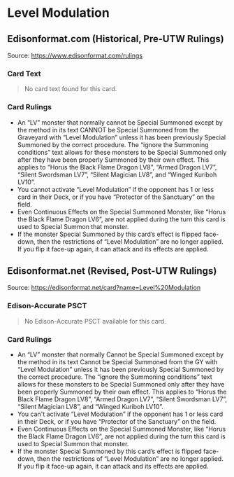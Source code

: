 # Level Modulation

## Edisonformat.com (Historical, Pre-UTW Rulings)

Source: https://www.edisonformat.com/rulings

### Card Text

> No card text found for this card.

### Card Rulings

*   An “LV” monster that normally cannot be Special Summoned except by the method in its text CANNOT be Special Summoned from the Graveyard with “Level Modulation” unless it has been previously Special Summoned by the correct procedure. The “ignore the Summoning conditions” text allows for these monsters to be Special Summoned only after they have been properly Summoned by their own effect. This applies to “Horus the Black Flame Dragon LV8”, “Armed Dragon LV7”, “Silent Swordsman LV7”, “Silent Magician LV8”, and “Winged Kuriboh LV10”.
*   You cannot activate “Level Modulation” if the opponent has 1 or less card in their Deck, or if you have “Protector of the Sanctuary” on the field.
*   Even Continuous Effects on the Special Summoned Monster, like “Horus the Black Flame Dragon LV6”, are not applied during the turn this card is used to Special Summon that monster.
*   If the monster Special Summoned by this card’s effect is flipped face-down, then the restrictions of “Level Modulation” are no longer applied. If you flip it face-up again, it can attack and its effects are applied.

## Edisonformat.net (Revised, Post-UTW Rulings)

Source: https://edisonformat.net/card?name=Level%20Modulation

### Edison-Accurate PSCT

> No Edison-Accurate PSCT available for this card.

### Card Rulings

*   An “LV” monster that normally Cannot be Special Summoned except by the method in its text Cannot be Special Summoned from the GY with “Level Modulation” unless it has been previously Special Summoned by the correct procedure. The “ignore the Summoning conditions” text allows for these monsters to be Special Summoned only after they have been properly Summoned by their own effect. This applies to “Horus the Black Flame Dragon LV8”, “Armed Dragon LV7”, “Silent Swordsman LV7”, “Silent Magician LV8”, and “Winged Kuriboh LV10”.
*   You can't activate “Level Modulation” if the opponent has 1 or less card in their Deck, or if you have “Protector of the Sanctuary” on the field.
*   Even Continuous Effects on the Special Summoned Monster, like “Horus the Black Flame Dragon LV6”, are not applied during the turn this card is used to Special Summon that monster.
*   If the monster Special Summoned by this card’s effect is flipped face-down, then the restrictions of “Level Modulation” are no longer applied. If you flip it face-up again, it can attack and its effects are applied.
            